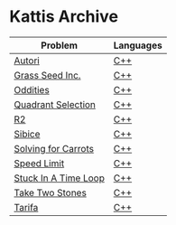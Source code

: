 # Kattis Archive 
| Problem | Languages |
| - | - |
| [Autori](https://open.kattis.com/problems/autori) | [C++](https://github.com/Md-Sabbir-Ahmed/Kattis/blob/master/Autori/Autori.cpp) |
| [Grass Seed Inc.](https://open.kattis.com/problems/grassseed) | [C++](https://github.com/Md-Sabbir-Ahmed/Kattis/blob/master/Grass%20Seed%20Inc/Grass%20Seed%20Inc.cpp) |
| [Oddities](https://open.kattis.com/problems/oddities) | [C++](https://github.com/Md-Sabbir-Ahmed/Kattis/blob/master/Oddities/Oddities.cpp) |
| [Quadrant Selection](https://open.kattis.com/problems/quadrant) | [C++](https://github.com/Md-Sabbir-Ahmed/Kattis/blob/master/Quadrant%20Selection/Quadrant%20Selection.cpp) |
| [R2](https://open.kattis.com/problems/r2) | [C++](https://github.com/Md-Sabbir-Ahmed/Kattis/blob/master/R2/R2.cpp) |
| [Sibice](https://open.kattis.com/problems/sibice) | [C++](https://github.com/Md-Sabbir-Ahmed/Kattis/blob/master/Sibice/Sibice.cpp) |
| [Solving for Carrots](https://open.kattis.com/problems/carrots) | [C++](https://github.com/Md-Sabbir-Ahmed/Kattis/blob/master/Solving%20for%20Carrots/Solving%20for%20Carrots.cpp) |
| [Speed Limit](https://open.kattis.com/problems/speedlimit) | [C++](https://github.com/Md-Sabbir-Ahmed/Kattis/blob/master/Quadrant%20Selection/Quadrant%20Selection.cpp) |
| [Stuck In A Time Loop](https://open.kattis.com/problems/timeloop) | [C++](https://github.com/Md-Sabbir-Ahmed/Kattis/blob/master/Stuck%20In%20A%20Time%20Loop/Stuck%20In%20A%20Time%20Loop.cpp) |
| [Take Two Stones](https://open.kattis.com/problems/twostones) | [C++](https://github.com/Md-Sabbir-Ahmed/Kattis/blob/master/Take%20Two%20Stones/Take%20Two%20Stones.cpp) |
| [Tarifa](https://open.kattis.com/problems/tarifa) | [C++](https://github.com/Md-Sabbir-Ahmed/Kattis/blob/master/Tarifa/Tarifa.cpp) |

